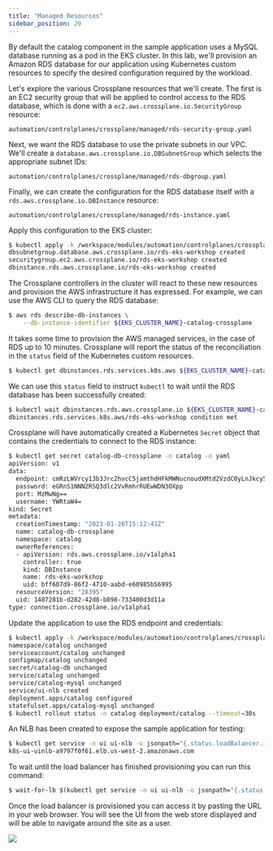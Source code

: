 ```yaml
---
title: "Managed Resources"
sidebar_position: 20
---
```


By default the catalog component in the sample application uses a MySQL database running as a pod in the EKS cluster. In this lab, we'll provision an Amazon RDS database for our application using Kubernetes custom resources to specify the desired configuration required by the workload.

Let's explore the various Crossplane resources that we'll create. The first is an EC2 security group that will be applied to control access to the RDS database, which is done with a `ec2.aws.crossplane.io.SecurityGroup` resource:

```file
automation/controlplanes/crossplane/managed/rds-security-group.yaml
```

Next, we want the RDS database to use the private subnets in our VPC. We'll create a `database.aws.crossplane.io.DBSubnetGroup` which selects the appropriate subnet IDs:

```file
automation/controlplanes/crossplane/managed/rds-dbgroup.yaml
```

Finally, we can create the configuration for the RDS database itself with a `rds.aws.crossplane.io.DBInstance` resource:

```file
automation/controlplanes/crossplane/managed/rds-instance.yaml
```

Apply this configuration to the EKS cluster:

```bash wait=30
$ kubectl apply -k /workspace/modules/automation/controlplanes/crossplane/managed
dbsubnetgroup.database.aws.crossplane.io/rds-eks-workshop created
securitygroup.ec2.aws.crossplane.io/rds-eks-workshop created
dbinstance.rds.aws.crossplane.io/rds-eks-workshop created
```

The Crossplane controllers in the cluster will react to these new resources and provision the AWS infrastructure it has expressed. For example, we can use the AWS CLI to query the RDS database:

```bash
$ aws rds describe-db-instances \
    --db-instance-identifier ${EKS_CLUSTER_NAME}-catalog-crossplane
```

It takes some time to provision the AWS managed services, in the case of RDS up to 10 minutes. Crossplane will report the status of the reconciliation in the `status` field of the Kubernetes custom resources.

```bash
$ kubectl get dbinstances.rds.services.k8s.aws ${EKS_CLUSTER_NAME}-catalog-crossplane -n catalog -o yaml | yq '.status'
```

We can use this `status` field to instruct `kubectl` to wait until the RDS database has been successfully created:

```bash timeout=1200
$ kubectl wait dbinstances.rds.aws.crossplane.io ${EKS_CLUSTER_NAME}-catalog-crossplane --for=condition=Ready --timeout=20m
dbinstances.rds.services.k8s.aws/rds-eks-workshop condition met
```

Crossplane will have automatically created a Kubernetes `Secret` object that contains the credentials to connect to the RDS instance:

```bash
$ kubectl get secret catalog-db-crossplane -n catalog -o yaml
apiVersion: v1
data:
  endpoint: cmRzLWVrcy13b3Jrc2hvcC5jamthdHFkMWNucnoudXMtd2VzdC0yLnJkcy5hbWF6b25hd3MuY29t
  password: eGRnS1NNN2RSQ3dlc2VvRmhrRUEwWDN3OXpp
  port: MzMwNg==
  username: YWRtaW4=
kind: Secret
metadata:
  creationTimestamp: "2023-01-26T15:12:41Z"
  name: catalog-db-crossplane
  namespace: catalog
  ownerReferences:
  - apiVersion: rds.aws.crossplane.io/v1alpha1
    controller: true
    kind: DBInstance
    name: rds-eks-workshop
    uid: bff607d9-86f2-4710-aabd-e60985b56995
  resourceVersion: "28395"
  uid: 1407281b-d282-42d8-b898-733400d3d11a
type: connection.crossplane.io/v1alpha1
```

Update the application to use the RDS endpoint and credentials:

```bash
$ kubectl apply -k /workspace/modules/automation/controlplanes/crossplane/application
namespace/catalog unchanged
serviceaccount/catalog unchanged
configmap/catalog unchanged
secret/catalog-db unchanged
service/catalog unchanged
service/catalog-mysql unchanged
service/ui-nlb created
deployment.apps/catalog configured
statefulset.apps/catalog-mysql unchanged
$ kubectl rollout status -n catalog deployment/catalog --timeout=30s
```

An NLB has been created to expose the sample application for testing:

```bash
$ kubectl get service -n ui ui-nlb -o jsonpath="{.status.loadBalancer.ingress[*].hostname}{'\n'}"
k8s-ui-uinlb-a9797f0f61.elb.us-west-2.amazonaws.com
```

To wait until the load balancer has finished provisioning you can run this command:

```bash timeout=300
$ wait-for-lb $(kubectl get service -n ui ui-nlb -o jsonpath="{.status.loadBalancer.ingress[*].hostname}{'\n'}")
```

Once the load balancer is provisioned you can access it by pasting the URL in your web browser. You will see the UI from the web store displayed and will be able to navigate around the site as a user.

<browser url="http://k8s-ui-uinlb-a9797f0f61.elb.us-west-2.amazonaws.com">
<img src={require('@site/static/img/sample-app-screens/home.png').default}/>
</browser>
